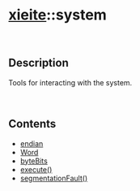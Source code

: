 # [xieite](./xieite.md)\:\:system

&nbsp;

## Description
Tools for interacting with the system.

&nbsp;

## Contents
- [endian](./namespaces/system/endian.md)
- [Word](./namespaces/system/word.md)
- [byteBits](./namespaces/system/byte_bits.md)
- [execute\(\)](./namespaces/system/execute.md)
- [segmentationFault\(\)](./namespaces/system/segmentation_fault.md)
